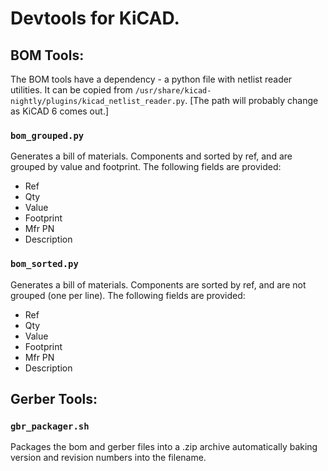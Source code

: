 # Devtools for KiCAD.

## BOM Tools:

The BOM tools have a dependency - a python file with netlist reader utilities. It can be copied from `/usr/share/kicad-nightly/plugins/kicad_netlist_reader.py`. [The path will probably change as KiCAD 6 comes out.]


### `bom_grouped.py`
Generates a bill of materials. Components and sorted by ref, and are grouped by value and footprint. The following fields are provided:

 - Ref
 - Qty
 - Value
 - Footprint
 - Mfr PN
 - Description

### `bom_sorted.py`
Generates a bill of materials. Components are sorted by ref, and are not grouped (one per line). The following fields are provided:

 - Ref
 - Qty
 - Value
 - Footprint
 - Mfr PN
 - Description


## Gerber Tools:

### `gbr_packager.sh`
Packages the bom and gerber files into a .zip archive automatically baking version and revision numbers into the filename.